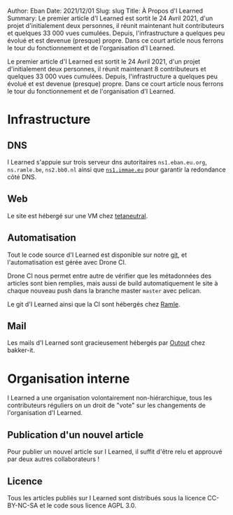 Author: Eban
Date: 2021/12/01
Slug: slug
Title: À Propos d'I Learned
Summary: Le premier article d'I Learned est sortit le 24 Avril 2021, d'un projet d'initialement deux personnes, il réunit maintenant huit contributeurs et quelques 33 000 vues cumulées. Depuis, l'infrastructure a quelques peu évolué et est devenue (presque) propre. Dans ce court article nous ferrons le tour du fonctionnement et de l'organisation d'I Learned.

Le premier article d'I Learned est sortit le 24 Avril 2021, d'un projet d'initialement deux personnes, il réunit maintenant 8 contributeurs et quelques 33 000 vues cumulées. Depuis, l'infrastructure a quelques peu évolué et est devenue (presque) propre. Dans ce court article nous ferrons le tour du fonctionnement et de l'organisation d'I Learned.

# Infrastructure

## DNS

I Learned s'appuie sur trois serveur dns autoritaires `ns1.eban.eu.org`, `ns.ramle.be`, `ns2.bb0.nl` ainsi que [`ns1.immae.eu`](http://ns1.immae.eu/) pour garantir la redondance côté DNS.

## Web

Le site est hébergé sur une VM chez [tetaneutral](http://tetaneutral.net). 

## Automatisation

Tout le code source d'I Learned est disponible sur notre [git](https://git.ilearned.eu.org), et l'automatisation est gérée avec Drone CI. 

Drone CI nous permet entre autre de vérifier que les métadonnées des articles sont bien remplies, mais aussi de build automatiquement le site à chaque nouveau push dans la branche master `master` avec pelican.

Le git d'I Learned ainsi que la CI sont hébergés chez [Ramle](https://ilearned.eu/authors.html).

## Mail

Les mails d'I Learned sont gracieusement hébergés par [Outout](https://ilearned.eu/authors.html) chez bakker-it.

# Organisation interne

I Learned a une organisation volontairement non-hiérarchique, tous les contributeurs réguliers on un droit de "vote" sur les changements de l'organisation d'I Learned.

## Publication d'un nouvel article

Pour publier un nouvel article sur I Learned, il suffit d'être relu et approuvé par deux autres collaborateurs !

## Licence

Tous les articles publiés sur I Learned sont distribués sous la licence CC-BY-NC-SA et le code sous licence AGPL 3.0.
